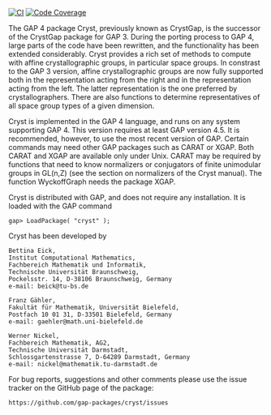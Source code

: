 [![CI](https://github.com/gap-packages/cryst/actions/workflows/CI.yml/badge.svg)](https://github.com/gap-packages/cryst/actions/workflows/CI.yml)
[![Code Coverage](https://codecov.io/github/gap-packages/cryst/coverage.svg)](https://codecov.io/gh/gap-packages/cryst)

The GAP 4 package Cryst, previously known as CrystGap, is the 
successor of the CrystGap package for GAP 3. During the porting 
process to GAP 4, large parts of the code have been rewritten, and 
the functionality has been extended considerably. Cryst provides a 
rich set of methods to compute with affine crystallographic groups, 
in particular space groups. In constrast to the GAP 3 version, 
affine crystallographic groups are now fully supported both in the 
representation acting from the right and in the representation 
acting from the left. The latter representation is the one preferred 
by crystallographers. There are also functions to determine 
representatives of all space group types of a given dimension. 

Cryst is implemented in the GAP 4 language, and runs on any system 
supporting GAP 4. This version requires at least GAP version 4.5. 
It is recommended, however, to use the most recent version of GAP. 
Certain commands may need other GAP packages such as CARAT or XGAP. 
Both CARAT and XGAP are available only under Unix. CARAT may be 
required by functions that need to know normalizers or conjugators 
of finite unimodular groups in GL(n,Z) (see the section on normalizers 
of the Cryst manual). The function WyckoffGraph needs the package XGAP.

Cryst is distributed with GAP, and does not require any installation.
It is loaded with the GAP command

    gap> LoadPackage( "cryst" ); 

Cryst has been developed by

    Bettina Eick,
    Institut Computational Mathematics,
    Fachbereich Mathematik und Informatik,
    Technische Universität Braunschweig,
    Pockelsstr. 14, D-38106 Braunschweig, Germany
    e-mail: beick@tu-bs.de

    Franz Gähler,
    Fakultät für Mathematik, Universität Bielefeld,
    Postfach 10 01 31, D-33501 Bielefeld, Germany 
    e-mail: gaehler@math.uni-bielefeld.de

    Werner Nickel,
    Fachbereich Mathematik, AG2,
    Technische Universität Darmstadt,
    Schlossgartenstrasse 7, D-64289 Darmstadt, Germany
    e-mail: nickel@mathematik.tu-darmstadt.de

For bug reports, suggestions and other comments please use the issue
tracker on the GitHub page of the package:

    https://github.com/gap-packages/cryst/issues
